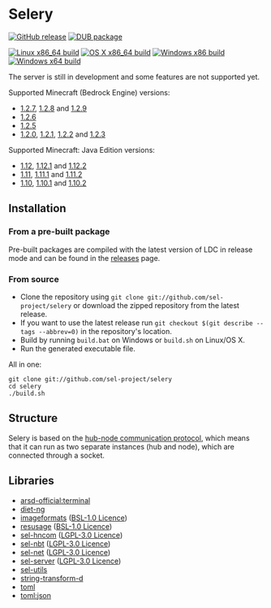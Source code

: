 Selery
======

[![GitHub release](https://img.shields.io/github/release/sel-peoject-selery.svg)](https://github.com/sel-project/selery/releases)
[![DUB package](https://img.shields.io/dub/v/selery.svg)](https://code.dlang.org/packages/selery)

[![Linux x86_64 build](https://sel-bot.github.io/status/sel-project/selery/linux_x86_64_badge.svg)](https://travis-ci.org/sel-project/selery)
[![OS X x86_64 build](https://sel-bot.github.io/status/sel-project/selery/osx_x86_64_badge.svg)](https://travis-ci.org/sel-project/selery)
[![Windows x86 build](https://sel-bot.github.io/status/sel-project/selery/windows_x86_badge.svg)](https://ci.appveyor.com/project/Kripth/selery)
[![Windows x64 build](https://sel-bot.github.io/status/sel-project/selery/windows_x64_badge.svg)](https://ci.appveyor.com/project/Kripth/selery)

The server is still in development and some features are not supported yet.

Supported Minecraft (Bedrock Engine) versions:
- [1.2.7](https://minecraft.gamepedia.com/Bedrock_Edition_1.2.7), [1.2.8](https://minecraft.gamepedia.com/Bedrock_Edition_1.2.8) and [1.2.9](https://minecraft.gamepedia.com/Bedrock_Edition_1.2.9)
- [1.2.6](https://minecraft.gamepedia.com/Bedrock_Edition_1.2.6)
- [1.2.5](https://minecraft.gamepedia.com/Bedrock_Edition_1.2.5)
- [1.2.0](https://minecraft.gamepedia.com/Bedrock_Edition_1.2), [1.2.1](https://minecraft.gamepedia.com/Bedrock_Edition_1.2.1), [1.2.2](https://minecraft.gamepedia.com/Bedrock_Edition_1.2.2) and [1.2.3](https://minecraft.gamepedia.com/Bedrock_Edition_1.2.3)

Supported Minecraft: Java Edition versions:
- [1.12](https://minecraft.gamepedia.com/1.12), [1.12.1](https://minecraft.gamepedia.com/1.12.1) and [1.12.2](https://minecraft.gamepedia.com/1.12.2)
- [1.11](https://minecraft.gamepedia.com/1.11), [1.11.1](https://minecraft.gamepedia.com/1.11.1) and [1.11.2](https://minecraft.gamepedia.com/1.11.2)
- [1.10](https://minecraft.gamepedia.com/1.10), [1.10.1](https://minecraft.gamepedia.com/1.10.1) and [1.10.2](https://minecraft.gamepedia.com/1.10.2)

## Installation

### From a pre-built package

Pre-built packages are compiled with the latest version of LDC in release mode and can be found in the [releases](https://github.com/sel-project/selery/releases) page.

### From source

- Clone the repository using `git clone git://github.com/sel-project/selery` or download the zipped repository from the latest release.
- If you want to use the latest release run `git checkout $(git describe --tags --abbrev=0)` in the repository's location.
- Build by running `build.bat` on Windows or `build.sh` on Linux/OS X.
- Run the generated executable file.

All in one:
```
git clone git://github.com/sel-project/selery
cd selery
./build.sh
```

## Structure

Selery is based on the [hub-node communication protocol](https://sel-utils.github.io/protocol/hncom), which means that it can run as two separate instances (hub and node), which are connected through a socket.

## Libraries

- [arsd-official:terminal](https://code.dlang.org/packages/arsd-official%3Aterminal)
- [diet-ng](https://code.dlang.org/packages/diet-ng)
- [imageformats](https://code.dlang.org/packages/imageformats) ([BSL-1.0 Licence](https://github.com/lgvz/imageformats/blob/master/LICENSE))
- [resusage](https://code.dlang.org/packages/resusage) ([BSL-1.0 Licence](https://github.com/FreeSlave/resusage/blob/master/LICENSE_1_0.txt))
- [sel-hncom](https://code.dlang.org/packages/sel-hncom) ([LGPL-3.0 Licence](https://github.com/sel-project/sel-hncom/blob/master/LICENSE))
- [sel-nbt](https://code.dlang.org/packages/sel-nbt) ([LGPL-3.0 Licence](https://github.com/sel-project/sel-nbt/blob/master/LICENSE))
- [sel-net](https://code.dlang.org/packages/sel-net) ([LGPL-3.0 Licence](https://github.com/sel-project/sel-net/blob/master/LICENSE))
- [sel-server](https://code.dlang.org/packages/sel-server) ([LGPL-3.0 Licence](https://github.com/sel-project/sel-server/blob/master/LICENSE))
- [sel-utils](https://code.dlang.org/packages/sel-utils)
- [string-transform-d](https://code.dlang.org/packages/string-transform-d)
- [toml](https://code.dlang.org/packages/toml)
- [toml:json](https://code.dlang.org/packages/toml%3Ajson)

